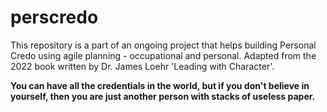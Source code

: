 # perscredo
This repository is a part of an ongoing project that helps building Personal Credo using agile planning - occupational and personal.
Adapted from the 2022 book written by Dr. James Loehr 'Leading with Character'.

**You can have all the credentials in the world,
but if you don't believe in yourself, then you are just another person
with stacks of useless paper.**
